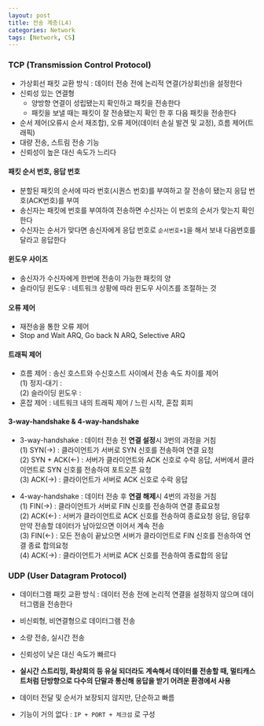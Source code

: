 ```yaml
---
layout: post
title: 전송 계층(L4)
categories: Network
tags: [Network, CS]
---
```


### TCP (Transmission Control Protocol)
- 가상회선 패킷 교환 방식 : 데이터 전송 전에 논리적 연결(가상회선)을 설정한다 
- 신뢰성 있는 연결형
  - 양방향 연결이 성립됐는지 확인하고 패킷을 전송한다
  - 패킷을 보낼 때는 패킷이 잘 전송됐는지 확인 한 후 다음 패킷을 전송한다
- 순서 제어(오류시 순서 재조합), 오류 제어(데이터 손실 발견 및 교정), 흐름 제어(트래픽)
- 대량 전송, 스트림 전송 기능
- 신뢰성이 높은 대신 속도가 느리다

#### 패킷 순서 번호, 응답 번호
- 분할된 패킷의 순서에 따라 번호(시퀀스 번호)를 부여하고 잘 전송이 됐는지 응답 번호(ACK번호)를 부여
- 송신자는 패킷에 번호를 부여하여 전송하면 수신자는 이 번호의 순서가 맞는지 확인한다
- 수신자는 순서가 맞다면 송신자에게 응답 번호로 `순서번호+1`을 해서 보내 다음번호를 달라고 응답한다

#### 윈도우 사이즈
- 송신자가 수신자에게 한번에 전송이 가능한 패킷의 양
- 슬라이딩 윈도우 : 네트워크 상황에 따라 윈도우 사이즈를 조절하는 것

#### 오류 제어
 - 재전송을 통한 오류 제어
 - Stop and Wait ARQ, Go back N ARQ, Selective ARQ

#### 트래픽 제어
- 흐름 제어 : 송신 호스트와 수신호스트 사이에서 전송 속도 차이를 제어  
  (1) 정지-대기 :   
  (2) 슬라이딩 윈도우 : 
- 혼잡 제어 : 네트워크 내의 트래픽 제어 / 느린 시작, 혼잡 회피

#### 3-way-handshake & 4-way-handshake
- 3-way-handshake : 데이터 전송 전 **연결 설정**시 3번의 과정을 거침  
    (1) SYN(→) : 클라이언트가 서버로 SYN 신호를 전송하여 연결 요청  
    (2) SYN + ACK(←) : 서버가 클라이언트와 ACK 신호로 수락 응답, 서버에서 클라이언트로 SYN 신호를 전송하여 포트오픈 요청  
    (3) ACK(→) : 클라이언트가 서버로 ACK 신호로 수락 응답  

- 4-way-handshake : 데이터 전송 후 **연결 해제**시 4번의 과정을 거침  
    (1) FIN(→) : 클라이언트가 서버로 FIN 신호를 전송하여 연결 종료요청  
    (2) ACK(←) : 서버가 클라이언트로 ACK 신호를 전송하여 종료요청 응답, 응답후 만약 전송할 데이터가 남아있으면 이어서 계속 전송  
    (3) FIN(←) : 모든 전송이 끝났으면 서버가 클라이언트로 FIN 신호를 전송하여 연결 종료 합의요청  
    (4) ACK(→) : 클라이언트가 서버로 ACK 신호를 전송하여 종료합의 응답  


### UDP (User Datagram Protocol)
 - 데이터그램 패킷 교환 방식 : 데이터 전송 전에 논리적 연결을 설정하지 않으며 데이터그램을 전송한다
 - 비신뢰형, 비연결형으로 데이터그램 전송
 - 소량 전송, 실시간 전송
 - 신뢰성이 낮은 대신 속도가 빠르다
 - **실시간 스트리밍, 화상회의 등 유실 되더라도 계속해서 데이터를 전송할 때, 멀티캐스트처럼 단방향으로 다수의 단말과 통신해 응답을 받기 어려운 환경에서 사용**


 - 데이터 전달 및 순서가 보장되지 않지만, 단순하고 빠름
 - 기능이 거의 없다 : `IP + PORT + 체크섬` 로 구성

